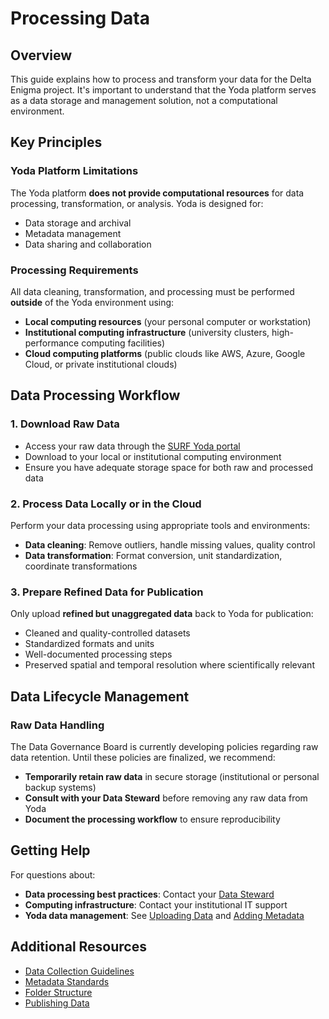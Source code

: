 # Processing Data

## Overview

This guide explains how to process and transform your data for the Delta Enigma project. It's important to understand that the Yoda platform serves as a data storage and management solution, not a computational environment.

## Key Principles

### Yoda Platform Limitations

The Yoda platform **does not provide computational resources** for data processing, transformation, or analysis. Yoda is designed for:
- Data storage and archival
- Metadata management  
- Data sharing and collaboration

### Processing Requirements

All data cleaning, transformation, and processing must be performed **outside** of the Yoda environment using:

- **Local computing resources** (your personal computer or workstation)
- **Institutional computing infrastructure** (university clusters, high-performance computing facilities)
- **Cloud computing platforms** (public clouds like AWS, Azure, Google Cloud, or private institutional clouds)

## Data Processing Workflow

### 1. Download Raw Data

- Access your raw data through the [SURF Yoda portal](https://deltaenigma-yoda.irods.surfsara.nl/)
- Download to your local or institutional computing environment
- Ensure you have adequate storage space for both raw and processed data

### 2. Process Data Locally or in the Cloud

Perform your data processing using appropriate tools and environments:

- **Data cleaning**: Remove outliers, handle missing values, quality control
- **Data transformation**: Format conversion, unit standardization, coordinate transformations

### 3. Prepare Refined Data for Publication

Only upload **refined but unaggregated data** back to Yoda for publication:

- Cleaned and quality-controlled datasets
- Standardized formats and units
- Well-documented processing steps
- Preserved spatial and temporal resolution where scientifically relevant

## Data Lifecycle Management

### Raw Data Handling

The Data Governance Board is currently developing policies regarding raw data retention. Until these policies are finalized, we recommend:

- **Temporarily retain raw data** in secure storage (institutional or personal backup systems)
- **Consult with your Data Steward** before removing any raw data from Yoda
- **Document the processing workflow** to ensure reproducibility

## Getting Help

For questions about:
- **Data processing best practices**: Contact your [Data Steward](../03_general_info/02_data_stewards.md)
- **Computing infrastructure**: Contact your institutional IT support
- **Yoda data management**: See [Uploading Data](01_upload_data.md) and [Adding Metadata](02_add_metadata.md)

## Additional Resources

- [Data Collection Guidelines](../01_data_guidelines/01_data_collection.md)
- [Metadata Standards](../01_data_guidelines/02_metadata_standards.md)
- [Folder Structure](../01_data_guidelines/03_folder_structure.md)
- [Publishing Data](03_publish_data.md) 